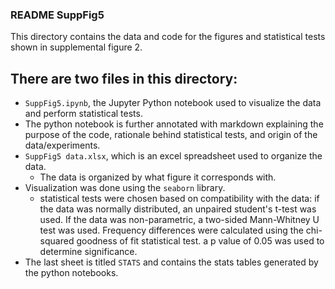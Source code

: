 ### README SuppFig5
This directory contains the data and code for the figures and statistical tests shown in supplemental figure 2.

## There are two files in this directory:
- `SuppFig5.ipynb`, the Jupyter Python notebook used to visualize the data and perform statistical tests.
- The python notebook is further annotated with markdown explaining the purpose of the code, rationale behind statistical tests, and origin of the data/experiments.
- `SuppFig5 data.xlsx`, which is an excel spreadsheet used to organize the data. 
	- The data is organized by what figure it corresponds with.
- Visualization was done using the `seaborn` library. 
	- statistical tests were chosen based on compatibility with the data: if the data was normally distributed, an unpaired student's t-test was used. If the data was non-parametric, a two-sided Mann-Whitney U test was used. Frequency differences were calculated using the chi-squared goodness of fit statistical test. a p value of 0.05 was used to determine significance.  
- The last sheet is titled `STATS` and contains the stats tables generated by the python notebooks.
 

